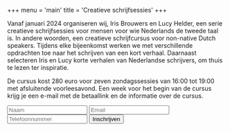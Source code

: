 +++
menu = 'main'
title = 'Creatieve schrijfsessies'
+++

Vanaf januari 2024 organiseren wij, Iris Brouwers en Lucy Helder, een serie creatieve schrijfsessies voor mensen voor wie Nederlands de tweede taal is. In andere woorden, een creatieve schrijfcursus voor non-native Dutch speakers. Tijdens elke bijeenkomst werken we met verschillende opdrachten toe naar het schrijven van een kort verhaal. Daarnaast selecteren Iris en Lucy korte verhalen van Nederlandse schrijvers, om thuis te lezen ter inspiratie.

De cursus kost 280 euro voor zeven zondagssessies van 16:00 tot 19:00 met afsluitende voorleesavond.
Een week voor het begin van de cursus krijg je een e-mail met de betaallink en de informatie over de cursus.

<form id="signupForm">
  <input id="name" name="name" type="text" placeholder="Naam" required="true">
  <input id="email" name="email" type="email" placeholder="Email" required="true">
  <input id="phoneNumber" name="phoneNumber" type="tel" placeholder="Telefoonnummer" required="true">
  <button>Inschrijven</button>
</form>
